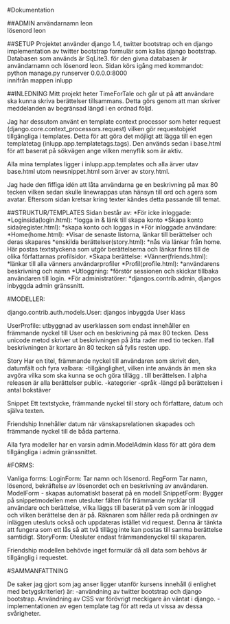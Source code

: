 #Dokumentation

##ADMIN
användarnamn leon  
lösenord leon

##SETUP
Projektet använder django 1.4, twitter bootstrap och en django implementation av twitter bootstrap formulär som kallas django bootstrap.
Databasen som används är SqLite3. för den givna databasen är användarnamn och lösenord leon.
Sidan körs igång med kommandot:  
    python manage.py runserver 0.0.0.0:8000  
innifrån mappen inlupp 

##INLEDNING
Mitt projekt heter TimeForTale och går ut på att användare ska kunna skriva berättelser tillsammans.
Detta görs genom att man skriver meddelanden av begränsad längd i en ordnad följd.

Jag har dessutom använt en template context processor som heter request (django.core.context_processors.request) vilken gör requestobjekt tillgängliga i templates. Detta för att göra det möjligt att lägga till en egen templatetag (inlupp.app.templatetags.tags). Den används sedan i base.html för att baserat på sökvägen ange vilken menyflik som är aktiv.

Alla mina templates ligger i inlupp.app.templates och alla ärver utav base.html utom newsnippet.html som ärver av story.html.

Jag hade den fiffiga idén att låta användarna ge en beskrivning på max 80 tecken vilken sedan skulle linewrappas utan hänsyn till ord och agera som avatar. Eftersom sidan kretsar kring texter kändes detta passande till temat. 

##STRUKTUR/TEMPLATES
Sidan består av:
*För icke inloggade:
    *Loginsida(login.html): 
        *logga in & länk till skapa konto
    *Skapa konto sida(register.html): 
        *skapa konto och loggas in
*För inloggade användare:
    *Home(home.html): 
        *Visar de senaste listorna, länkar till berättelser och deras skapares 
    *enskilda berättelser(story.html):
        *nås via länkar från home. Här postas textstyckena som utgör berättelserna och länkar finns till de olika författarnas profilsidor.
    *Skapa berättelse:
    *Vänner(friends.html):
        *länkar till alla vänners användarprofiler
    *Profil(profile.html):
        *användarens beskrivning och namn
    *Utloggning:
        *förstör sessionen och skickar tillbaka användaren till login.
*För administratörer:
    *djangos.contrib.admin, djangos inbyggda admin gränssnitt.


#MODELLER:

django.contrib.auth.models.User:
    djangos inbyggda User klass

UserProfile:
    utbyggnad av userklassen som endast innehåller en främmande nyckel till User och en beskrivning på max 80 tecken.
    Dess unicode metod skriver ut beskrivningen på åtta rader med tio tecken. Ifall beskrivningen är kortare än 80 tecken så fylls resten upp.

Story
    Har en titel, främmande nyckel till användaren som skrivit den, datumfält och fyra valbara: 
        -tillgänglighet, vilken inte används än men ska avgöra vilka som ska kunna se och göra tillägg . till berättelsen. I alpha releasen är alla berättelser public. 
        -kategorier
        -språk
        -längd på berättelsen i antal bokstäver

Snippet
    Ett textstycke, främmande nyckel till story och författare, datum och själva texten.

Friendship
    Innehåller datum när vänskapsrelationen skapades och främmande nyckel till de båda parterna.

Alla fyra modeller har en varsin admin.ModelAdmin klass för att göra dem tillgängliga i admin gränssnittet.


#FORMS:

Vanliga forms:
    LoginForm:
        Tar namn och lösenord.
    RegForm
        Tar namn, lösenord, bekräftelse av lösenordet och en beskrivning av användaren.
ModelForm - skapas automatiskt baserat på en modell
    SnippetForm:
        Bygger på snippetmodellen men utesluter fälten för främmande nycklar till användare och berättelse, vilka läggs till baserat på vem som är inloggad och vilken berättelse den är på. Räknaren som håller reda på ordningen av inläggen utesluts också och uppdateras istället vid request. Denna är tänkta att fungera som ett lås så att två tillägg inte kan postas till samma berättelse samtidigt.
    StoryForm:
        Ùtesluter endast främmandenyckel till skaparen.

Friendship modellen behövde inget formulär då all data som behövs är tillgänglig i requestet.

#SAMMANFATTNING

De saker jag gjort som jag anser ligger utanför kursens innehåll (i enlighet med betygskriterier) är:
    -användning av twitter bootstrap och django bootstrap. Användning av CSS var förövrigt meckigare än väntat i django.
    -implementationen av egen template tag för att reda ut vissa av dessa svårigheter.
